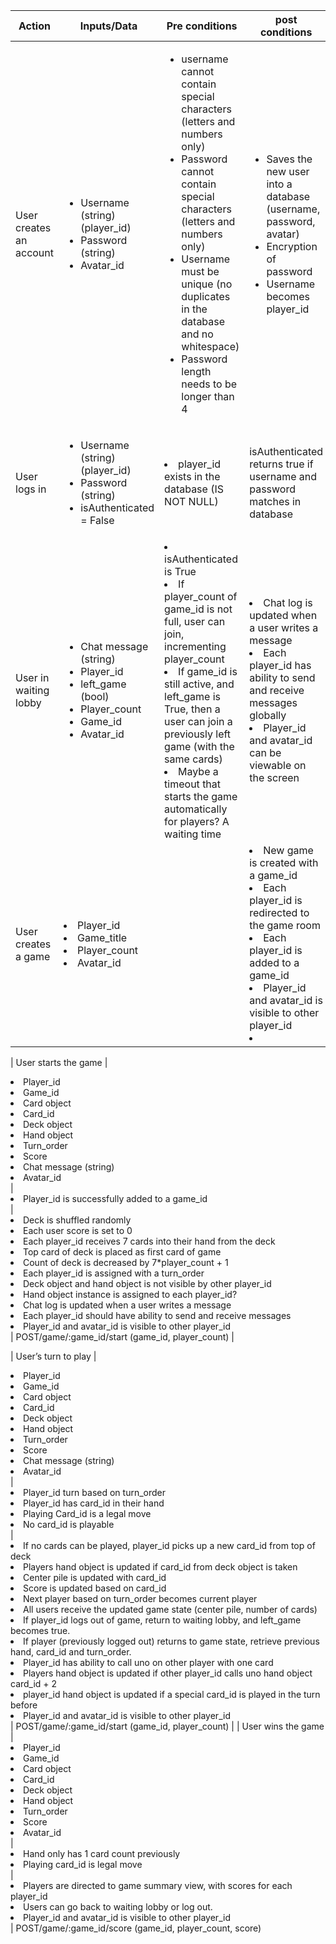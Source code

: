 |Action | Inputs/Data | Pre conditions | post conditions | API Endpoint |
| -----| -----------| -----------------| ---------------| ------------- |
|User creates an account | <ul><li> Username (string) (player_id)</li><li> Password (string)</li><li> Avatar_id</li></ul> | <ul><li>username cannot contain special characters (letters and numbers only) </li><li>Password cannot contain special characters (letters and numbers only) </li><li>Username must be unique (no duplicates in the database and no whitespace) </li><li>Password length needs to be longer than 4 </li></ul>|<ul><li>Saves the new user into a database (username, password, avatar) </li><li>Encryption of password</li><li> Username becomes player_id</li> </li></ul> | POST /login/create |
| User logs in | <ul><li>Username (string) (player_id)</li><li>Password (string)</li><li>isAuthenticated = False</li></ul> | <li>player_id exists in the database (IS NOT NULL)</li> | isAuthenticated returns true if username and password matches in database | POST /login |
| User in waiting lobby | <ul><li>Chat message (string) </li><li>Player_id</li><li>left_game (bool)</li><li>Player_count</li><li>Game_id</li><li>Avatar_id </li></ul> | <li>isAuthenticated is True</li> <li>If player_count of game_id is not full, user can join, incrementing player_count</li><li>If game_id is still active, and left_game is True, then a user can join a previously left game (with the same cards)</li><li>Maybe a timeout that starts the game automatically for players? A waiting time </li> | <li>Chat log is updated when a user writes a message</li><li>Each player_id has ability to send and receive messages globally</li><li>Player_id and avatar_id can be viewable on the screen</li> | POST /lobby |
| User creates a game |  <li>Player_id<li>Game_title<li>Player_count<li>Avatar_id |  |<li>New game is created with a game_id<li>Each player_id is redirected to the game room <li>Each player_id is added to a game_id<li>Player_id and avatar_id is visible to other player_id<li> | POST/game/create (game_id, player_count) |

| User starts the game | <li>Player_id </li><li>Game_id</li><li>Card object</li><li>Card_id</li><li>Deck object</li><li>Hand object</li><li>Turn_order</li><li>Score</li><li>Chat message (string)</li><li>Avatar_id</li> | <li>Player_id is successfully added to a game_id</li> | <li>Deck is shuffled randomly</li><li>Each user score is set to 0</li><li>Each player_id receives 7 cards into their hand from the deck</li><li>Top card of deck is placed as first card of game</li><li>Count of deck is decreased by 7*player_count + 1</li><li>Each player_id is assigned with a turn_order</li><li>Deck object and hand object is not visible by other player_id</li><li>Hand object instance is assigned to each player_id?</li><li>Chat log is updated when a user writes a message</li><li>Each player_id should have ability to send and receive messages</li><li>Player_id and avatar_id is visible to other player_id</li> | POST/game/:game_id/start (game_id, player_count) |

| User’s turn to play |<li>Player_id</li><li>Game_id</li><li>Card object</li><li>Card_id</li><li>Deck object</li><li>Hand object</li><li>Turn_order</li><li>Score</li><li>Chat message (string)</li><li>Avatar_id</li> | <li>Player_id turn based on turn_order</li><li>Player_id has card_id in their hand</li><li>Playing Card_id is a legal move</li><li>No card_id is playable</li> | <li>If no cards can be played, player_id picks up a new card_id from top of deck</li><li>Players hand object is updated if card_id from deck object is taken</li><li>Center pile is updated with card_id</li><li>Score is updated based on card_id</li><li>Next player based on turn_order becomes current player</li><li>All users receive the updated game state (center pile, number of cards)</li><li>If player_id logs out of game, return to waiting lobby, and left_game becomes true.</li><li>If player (previously logged out) returns to game state, retrieve previous hand, card_id and turn_order.</li><li>Player_id has ability to call uno on other player with one card</li><li>Players hand object is updated if other player_id calls uno hand object card_id + 2</li> <li>player_id hand object is updated if a special card_id is played in the turn before</li> <li>Player_id and avatar_id is visible to other player_id </li>| POST/game/:game_id/start (game_id, player_count) |
| User wins the game |<li>Player_id</li><li>Game_id</li><li>Card object</li><li>Card_id</li><li>Deck object</li><li>Hand object</li><li>Turn_order</li><li>Score</li><li>Avatar_id</li> | <li>Hand only has 1 card count previously</li><li>Playing card_id is legal move</li> | <li>Players are directed to game summary view, with scores for each player_id</li><li>Users can go back to waiting lobby or log out.</li><li>Player_id and avatar_id is visible to other player_id </li> | POST/game/:game_id/score (game_id, player_count, score)





